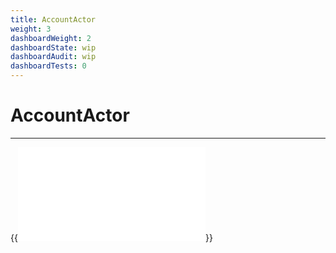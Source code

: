 ```yaml
---
title: AccountActor
weight: 3
dashboardWeight: 2
dashboardState: wip
dashboardAudit: wip
dashboardTests: 0
---
```


# AccountActor
---

{{<embed src="/externals/specs-actors/actors/builtin/account/account_actor.go" lang="go" >}}
